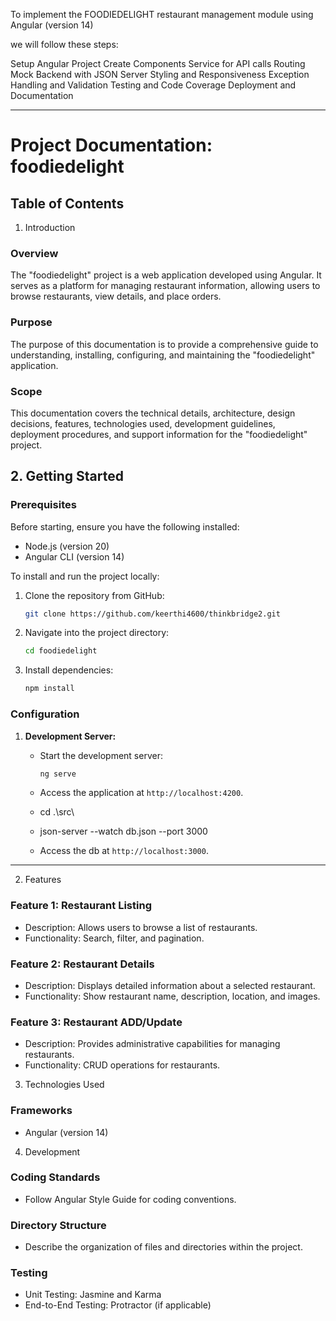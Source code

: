 To implement the FOODIEDELIGHT restaurant management module using Angular (version 14)

we will follow these steps:

Setup Angular Project
Create Components
Service for API calls
Routing
Mock Backend with JSON Server
Styling and Responsiveness
Exception Handling and Validation
Testing and Code Coverage
Deployment and Documentation

---

# Project Documentation: foodiedelight

## Table of Contents

1. Introduction

### Overview
The "foodiedelight" project is a web application developed using Angular. It serves as a platform for managing restaurant information, allowing users to browse restaurants, view details, and place orders.

### Purpose
The purpose of this documentation is to provide a comprehensive guide to understanding, installing, configuring, and maintaining the "foodiedelight" application.

### Scope
This documentation covers the technical details, architecture, design decisions, features, technologies used, development guidelines, deployment procedures, and support information for the "foodiedelight" project.


## 2. Getting Started

### Prerequisites
Before starting, ensure you have the following installed:
- Node.js (version 20)
- Angular CLI (version 14)

To install and run the project locally:
1. Clone the repository from GitHub:
   ```bash
   git clone https://github.com/keerthi4600/thinkbridge2.git
   ```
2. Navigate into the project directory:
   ```bash
   cd foodiedelight
   ```
3. Install dependencies:
   ```bash
   npm install
   ```

### Configuration

1. **Development Server:**
   - Start the development server:
     ```bash
     ng serve
     ```
   - Access the application at `http://localhost:4200`.
  
   -  cd .\src\
   -  json-server --watch db.json --port 3000
   - Access the db at `http://localhost:3000`.
---
2. Features

### Feature 1: Restaurant Listing
- Description: Allows users to browse a list of restaurants.
- Functionality: Search, filter, and pagination.

### Feature 2: Restaurant Details
- Description: Displays detailed information about a selected restaurant.
- Functionality: Show restaurant name, description, location, and images.

### Feature 3: Restaurant ADD/Update
- Description: Provides administrative capabilities for managing restaurants.
- Functionality: CRUD operations for restaurants.


3. Technologies Used

### Frameworks
- Angular (version 14)


4. Development

### Coding Standards
- Follow Angular Style Guide for coding conventions.

### Directory Structure
- Describe the organization of files and directories within the project.

### Testing
- Unit Testing: Jasmine and Karma
- End-to-End Testing: Protractor (if applicable)


